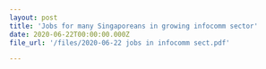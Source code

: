 ```yaml
---
layout: post
title: 'Jobs for many Singaporeans in growing infocomm sector'
date: 2020-06-22T00:00:00.000Z
file_url: '/files/2020-06-22 jobs in infocomm sect.pdf'

---
```


